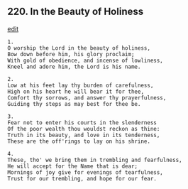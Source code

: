 
## 220.  In the Beauty of Holiness
[edit](https://docs.google.com/document/d/1mJtyhuhrU6yhJcNyy96Xs_4MxsP%2DbmA0/edit?mode=html)



    1.
    O worship the Lord in the beauty of holiness,
    Bow down before him, his glory proclaim;
    With gold of obedience, and incense of lowliness,
    Kneel and adore him, the Lord is his name.

    2.
    Low at his feet lay thy burden of carefulness,
    High on his heart he will bear it for thee,
    Comfort thy sorrows, and answer thy prayerfulness,
    Guiding thy steps as may best for thee be.

    3.
    Fear not to enter his courts in the slenderness
    Of the poor wealth thou wouldst reckon as thine:
    Truth in its beauty, and love in its tenderness,
    These are the off'rings to lay on his shrine.

    4.
    These, tho' we bring them in trembling and fearfulness,
    He will accept for the Name that is dear;
    Mornings of joy give for evenings of tearfulness,
    Trust for our trembling, and hope for our fear.
